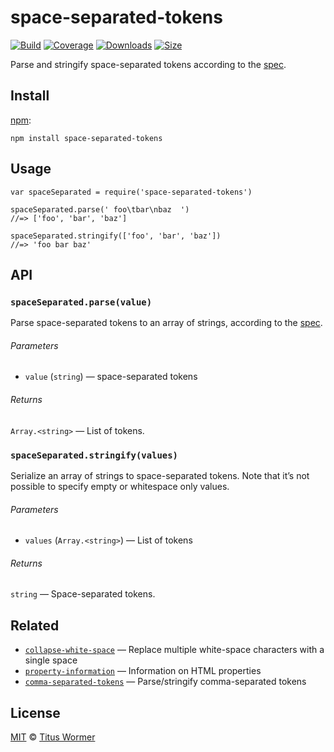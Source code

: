 space-separated-tokens
======================

[![Build](https://img.shields.io/travis/wooorm/space-separated-tokens.svg)](https://travis-ci.org/wooorm/space-separated-tokens) [![Coverage](https://img.shields.io/codecov/c/github/wooorm/space-separated-tokens.svg)](https://codecov.io/github/wooorm/space-separated-tokens) [![Downloads](https://img.shields.io/npm/dm/space-separated-tokens.svg)](https://www.npmjs.com/package/space-separated-tokens) [![Size](https://img.shields.io/bundlephobia/minzip/space-separated-tokens.svg)](https://bundlephobia.com/result?p=space-separated-tokens)

Parse and stringify space-separated tokens according to the [spec](https://html.spec.whatwg.org/#space-separated-tokens).

Install
-------

[npm](https://docs.npmjs.com/cli/install):

    npm install space-separated-tokens

Usage
-----

    var spaceSeparated = require('space-separated-tokens')

    spaceSeparated.parse(' foo\tbar\nbaz  ')
    //=> ['foo', 'bar', 'baz']

    spaceSeparated.stringify(['foo', 'bar', 'baz'])
    //=> 'foo bar baz'

API
---

### `spaceSeparated.parse(value)`

Parse space-separated tokens to an array of strings, according to the [spec](https://html.spec.whatwg.org/#space-separated-tokens).

###### Parameters

-   `value` (`string`) — space-separated tokens

###### Returns

`Array.<string>` — List of tokens.

### `spaceSeparated.stringify(values)`

Serialize an array of strings to space-separated tokens. Note that it’s not possible to specify empty or whitespace only values.

###### Parameters

-   `values` (`Array.<string>`) — List of tokens

###### Returns

`string` — Space-separated tokens.

Related
-------

-   [`collapse-white-space`](https://github.com/wooorm/collapse-white-space) — Replace multiple white-space characters with a single space
-   [`property-information`](https://github.com/wooorm/property-information) — Information on HTML properties
-   [`comma-separated-tokens`](https://github.com/wooorm/comma-separated-tokens) — Parse/stringify comma-separated tokens

License
-------

[MIT](license) © [Titus Wormer](https://wooorm.com)

